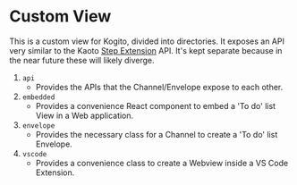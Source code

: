 # Custom View
This is a custom view for Kogito, divided into directories. It exposes an API very similar to the Kaoto [Step Extension](https://kaoto.io/docs/add-custom-view/) API. It's kept separate because in the near future these will likely diverge.

1. `api`
   - Provides the APIs that the Channel/Envelope expose to each other.
2. `embedded`
   - Provides a convenience React component to embed a 'To do' list View in a Web application. 
3. `envelope`
   - Provides the necessary class for a Channel to create a 'To do' list Envelope.
4. `vscode`
   - Provides a convenience class to create a Webview inside a VS Code Extension.


